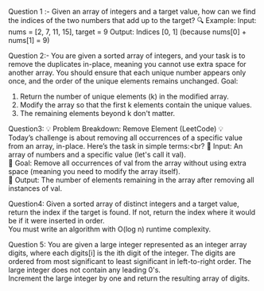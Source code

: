 Question 1 :- Given an array of integers and a target value, how can we find the indices of the two numbers that add up to the target?
🔍 Example:
Input: nums = [2, 7, 11, 15], target = 9
Output: Indices [0, 1] (because nums[0] + nums[1] = 9)

Question 2:- You are given a sorted array of integers, and your task is to remove the duplicates in-place, meaning you cannot use extra space for another array. You should ensure that each unique number appears only once, and the order of the unique elements remains unchanged.
Goal:
1. Return the number of unique elements (k) in the modified array.
2. Modify the array so that the first k elements contain the unique values.
3. The remaining elements beyond k don't matter.

Question3: 💡 Problem Breakdown: Remove Element (LeetCode) 💡<br>
Today’s challenge is about removing all occurrences of a specific value from an array, in-place. Here’s the task in simple terms:<br?
🔹 Input: An array of numbers and a specific value (let's call it val).<br>
🔹 Goal: Remove all occurrences of val from the array without using extra space (meaning you need to modify the array itself).<br>
🔹 Output: The number of elements remaining in the array after removing all instances of val.<br>

Question4: Given a sorted array of distinct integers and a target value, return the index if the target is found. If not, return the index where it would be if it were inserted in order.<br>
You must write an algorithm with O(log n) runtime complexity.

Question 5: You are given a large integer represented as an integer array digits, where each digits[i] is the ith digit of the integer. The digits are ordered from most significant to least significant in left-to-right order. The large integer does not contain any leading 0's.<br>
Increment the large integer by one and return the resulting array of digits.
